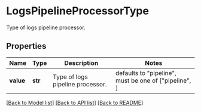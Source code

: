 # LogsPipelineProcessorType

Type of logs pipeline processor.
## Properties
Name | Type | Description | Notes
------------ | ------------- | ------------- | -------------
**value** | **str** | Type of logs pipeline processor. | defaults to "pipeline",  must be one of ["pipeline", ]

[[Back to Model list]](README.md#documentation-for-models) [[Back to API list]](README.md#documentation-for-api-endpoints) [[Back to README]](README.md)


